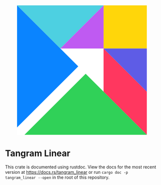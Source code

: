 <p align="center">
	<img src="linear.svg" title="Linear">
</p>

# Tangram Linear

This crate is documented using rustdoc. View the docs for the most recent version at https://docs.rs/tangram_linear or run `cargo doc -p tangram_linear --open` in the root of this repository.
